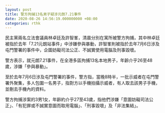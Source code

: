 ```yaml
---
layout: post
title: 警方拘捕13名男子疑涉元朗7.21事件
date: 2020-08-26 14:56:19.000000000 +08:00
categories: rthk
---
```


民主黨兩名立法會議員林卓廷及許智峯，清晨分別在寓所被警方拘捕，其中林卓廷被指於去年「7.21元朗站事件」中涉嫌參與暴動，許智峯則被指於去年7月6日涉及屯門警署的事件中，企圖妨礙司法公正、不誠實使用電腦及刑事毀壞。

警方表示，就元朗7.21事件，在全港多區拘捕13名本地男子，年齡介乎26至48歲，涉嫌「參與暴動」。

至於去年7月6日涉及屯門警署的事件，警方指，當晚8時半，一批示威者在屯門警署外聚集，多人包圍一名男子，指對方以手機拍攝示威者，有人取去該男子手機，並刪去手機內的資料。

警方拘捕涉案的3男1女，年齡約介乎27至43歲，指他們涉嫌「意圖妨礙司法公正」、「有犯罪或不誠實意圖而取用電腦」、「刑事毀壞」及「非法集結」。
